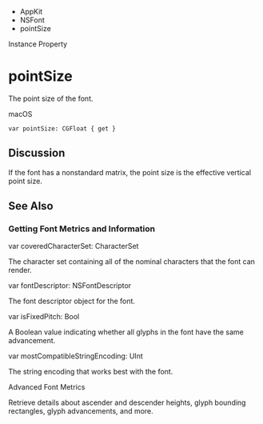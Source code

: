 

- AppKit
- NSFont
-  pointSize 

Instance Property

# pointSize

The point size of the font.

macOS

``` source
var pointSize: CGFloat { get }
```

## Discussion

If the font has a nonstandard matrix, the point size is the effective vertical point size.

## See Also

### Getting Font Metrics and Information

var coveredCharacterSet: CharacterSet

The character set containing all of the nominal characters that the font can render.

var fontDescriptor: NSFontDescriptor

The font descriptor object for the font.

var isFixedPitch: Bool

A Boolean value indicating whether all glyphs in the font have the same advancement.

var mostCompatibleStringEncoding: UInt

The string encoding that works best with the font.

Advanced Font Metrics

Retrieve details about ascender and descender heights, glyph bounding rectangles, glyph advancements, and more.

